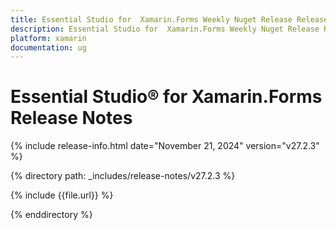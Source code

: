 ```yaml
---
title: Essential Studio for  Xamarin.Forms Weekly Nuget Release Release Notes  
description: Essential Studio for  Xamarin.Forms Weekly Nuget Release Release Notes  
platform: xamarin
documentation: ug
---
```


# Essential Studio® for  Xamarin.Forms  Release Notes  

{% include release-info.html date="November 21, 2024"  version="v27.2.3" %} 

{% directory path: _includes/release-notes/v27.2.3 %}

{% include {{file.url}} %}

{% enddirectory %}